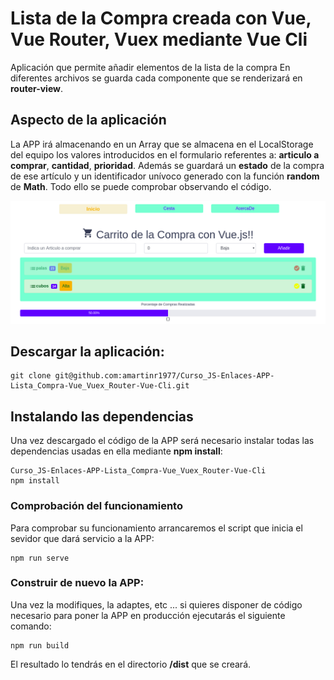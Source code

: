 # Lista de la Compra creada con Vue, Vue Router, Vuex mediante Vue Cli

Aplicación que permite añadir elementos de la lista de la compra
En diferentes archivos se guarda cada componente que se renderizará en **router-view**.

## Aspecto de la aplicación

La APP irá almacenando en un Array que se almacena en el LocalStorage del equipo los valores introducidos en el formulario referentes a: **articulo a comprar**, **cantidad**, **prioridad**. Además se guardará un **estado** de la compra de ese artículo y un identificador unívoco generado con la función **random** de **Math**. Todo ello se puede comprobar observando el código.

![Portada de la app](https://github.com/amartinr1977/Curso_JS-Enlaces-APP-Lista_Compra-Vue_Vuex_Router-Vue-Cli/blob/master/portada-app.png)

## Descargar la aplicación:

```
git clone git@github.com:amartinr1977/Curso_JS-Enlaces-APP-Lista_Compra-Vue_Vuex_Router-Vue-Cli.git
```

## Instalando las dependencias

Una vez descargado el código de la APP será necesario instalar todas las dependencias usadas en ella mediante **npm install**:

```
Curso_JS-Enlaces-APP-Lista_Compra-Vue_Vuex_Router-Vue-Cli
npm install
```

### Comprobación del funcionamiento

Para comprobar su funcionamiento arrancaremos el script que inicia el sevidor que dará servicio a la APP:

```
npm run serve
```

### Construir de nuevo la APP:

Una vez la modifiques, la adaptes, etc ... si quieres disponer de código necesario para poner la APP en producción ejecutarás el siguiente comando:

```
npm run build
```

El resultado lo tendrás en el directorio **/dist** que se creará.
